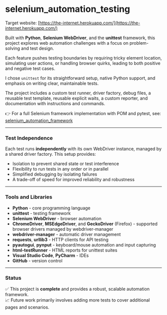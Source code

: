# selenium_automation_testing

Target website: [https://the-internet.herokuapp.com/](https://the-internet.herokuapp.com/)

Built with **Python**, **Selenium WebDriver**, and the **unittest** framework, this project explores web automation challenges with a focus on problem-solving and test design.

Each feature pushes testing boundaries by requiring tricky element location, simulating user actions, or handling browser quirks, leading to both positive and negative test cases.

I chose `unittest` for its straightforward setup, native Python support, and emphasis on writing clear, maintainable tests.

The project includes a custom test runner, driver factory, debug files, a reusable test template, reusable explicit waits, a custom reporter, and documentation with instructions and commands.

👉 For a full Selenium framework implementation with POM and pytest, see: [selenium_automation_framework](https://github.com/marius-test/selenium_automation_framework)

---

### Test Independence

Each test runs **independently** with its own WebDriver instance, managed by a shared driver factory. This setup provides:

- Isolation to prevent shared state or test interference  
- Flexibility to run tests in any order or in parallel  
- Simplified debugging by isolating failures  
- A trade-off of speed for improved reliability and robustness

---

### Tools and Libraries

- **Python** - core programming language  
- **unittest** - testing framework  
- **Selenium WebDriver** - browser automation  
- **ChromeDriver**, **MSEdgeDriver**, and **GeckoDriver** (Firefox) - supported browser drivers managed by webdriver-manager
- **webdriver-manager** - automatic driver management  
- **requests**, **urllib3** - HTTP clients for API testing  
- **pyautogui**, **pynput** - keyboard/mouse automation and input capturing  
- **html-testRunner** - HTML reports for unittest suites  
- **Visual Studio Code**, **PyCharm** - IDEs  
- **GitHub** - version control  

---

### Status

✅ This project is **complete** and provides a robust, scalable automation framework.  
📈 Future work primarily involves adding more tests to cover additional pages and scenarios.

